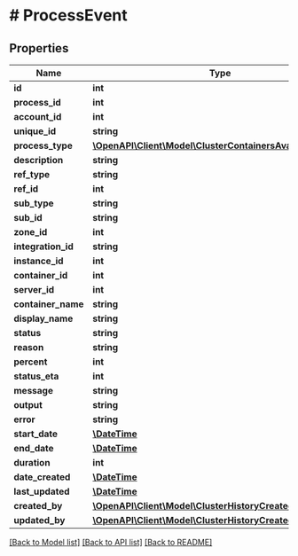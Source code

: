 # # ProcessEvent

## Properties

Name | Type | Description | Notes
------------ | ------------- | ------------- | -------------
**id** | **int** |  | [optional]
**process_id** | **int** |  | [optional]
**account_id** | **int** |  | [optional]
**unique_id** | **string** |  | [optional]
**process_type** | [**\OpenAPI\Client\Model\ClusterContainersAvailableActions**](ClusterContainersAvailableActions.md) |  | [optional]
**description** | **string** |  | [optional]
**ref_type** | **string** |  | [optional]
**ref_id** | **int** |  | [optional]
**sub_type** | **string** |  | [optional]
**sub_id** | **string** |  | [optional]
**zone_id** | **int** |  | [optional]
**integration_id** | **string** |  | [optional]
**instance_id** | **int** |  | [optional]
**container_id** | **int** |  | [optional]
**server_id** | **int** |  | [optional]
**container_name** | **string** |  | [optional]
**display_name** | **string** |  | [optional]
**status** | **string** |  | [optional]
**reason** | **string** |  | [optional]
**percent** | **int** |  | [optional]
**status_eta** | **int** |  | [optional]
**message** | **string** |  | [optional]
**output** | **string** |  | [optional]
**error** | **string** |  | [optional]
**start_date** | [**\DateTime**](\DateTime.md) |  | [optional]
**end_date** | [**\DateTime**](\DateTime.md) |  | [optional]
**duration** | **int** |  | [optional]
**date_created** | [**\DateTime**](\DateTime.md) |  | [optional]
**last_updated** | [**\DateTime**](\DateTime.md) |  | [optional]
**created_by** | [**\OpenAPI\Client\Model\ClusterHistoryCreatedBy**](ClusterHistoryCreatedBy.md) |  | [optional]
**updated_by** | [**\OpenAPI\Client\Model\ClusterHistoryCreatedBy**](ClusterHistoryCreatedBy.md) |  | [optional]

[[Back to Model list]](../../README.md#models) [[Back to API list]](../../README.md#endpoints) [[Back to README]](../../README.md)
